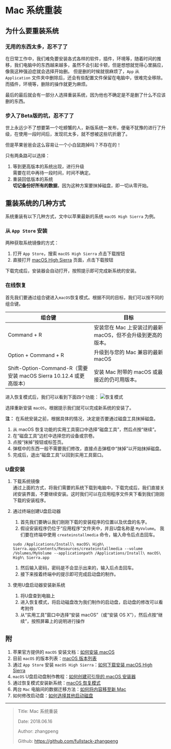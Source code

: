 # Mac 系统重装

## 为什么要重装系统

### 无用的东西太多，忍不了了

在日常工作中，我们难免要安装各式各样的软件，插件，环境等，随着时间的推移，我们电脑中的东西越来越多，虽然不会引起卡顿，但是想想就觉得心里膈应，像我这种强迫症就会选择开始删。
但是删的时候就很麻烦了，`App` 从 `Application` 文件夹中删除后，还会有些配置文件保留在电脑中，很难完全移除。而插件，环境等，删除的操作就更为麻烦。

最后的最后就会有一部分人选择重装系统，因为他也不确定是不是删了什么不应该删的东西。

### 步入了Beta版的坑，忍不了了

世上永远少不了想要第一个吃螃蟹的人，新版系统一发布，便毫不犹豫的进行了升级，在使用一段时间后，发现坑太多，就不想被这些坑折磨了。

但是苹果爸爸会这么容易让一个小白鼠跑掉吗？不存在的！

只有两条路可以选择：

1. 等到更高版本的系统出现，进行升级  
   需要在坑中再待一段时间，时间不确定。
2. 重装回低版本的系统  
   **切记备份好所有的数据**，因为这种方案要抹掉磁盘，即一切从零开始。

## 重装系统的几种方式

系统重装有以下几种方式，文中以苹果最新的系统 `macOS High Sierra` 为例。

### 从 `App Store` 安装

两种获取系统镜像的方式：

1. 打开 `App Store`，搜索 `macOS High Sierra` 点击下载按钮
2. 直接打开 [macOS High Sierra](https://search.itunes.apple.com/WebObjects/MZContentLink.woa/wa/link?mt=11&path=mac%2fmacoshighsierra) 页面，点击下载按钮

下载完成后，安装器会自动打开，按照提示即可完成新系统的安装。

### 在线恢复

首先我们要通过组合键进入`macOS`恢复模式。根据不同的目标，我们可以按不同的组合键。

|    组合键    | 目标 |
| ---------- | --- |
| Command + R | 安装您在 Mac 上安装过的最新 macOS，但不会升级到更高的版本。 |
| Option + Command + R | 升级到与您的 Mac 兼容的最新 macOS |
| Shift-Option-Command-R（需要安装 macOS Sierra 10.12.4 或更高版本） |  安装 Mac 附带的 macOS 或最接近的仍可用版本。 |

进入恢复模式后，我们可以看到下面四个功能：
![恢复模式](http://img.zhangpeng.site/20180616/1.jpg)

选择重新安装 `macOS`，根据提示我们就可以完成新系统的安装了。

**注：** 在系统安装之前，根据具体的情况，决定是否要通过磁盘工具抹掉磁盘。

1. 从 macOS 恢复功能的实用工具窗口中选择“磁盘工具”，然后点按“继续”。
2. 在“磁盘工具”边栏中选择您的设备或宗卷。
3. 点按“抹掉”按钮或标签页。
4. 弹框中的东西一般不需要我们修改，直接点击弹框中“抹掉”以开始抹掉磁盘。
5. 完成后，退出“磁盘工具”以回到实用工具窗口。

### U盘安装

1. 下载系统镜像  
通过上面的方式，将我们需要的系统下载到电脑中，下载完成后，我们直接关闭安装界面，不要继续安装。这时我们可以在应用程序文件夹下看到我们刚刚下载的安装程序。

2. 通过终端创建U盘启动器
    1. 首先我们要确认我们刚刚下载的安装程序的位置以及优盘的名字。
    2. 假设安装程序仍位于“应用程序”文件夹中，并且U盘名称是 `MyVolume`。
    我们要在终端中使用 `createinstallmedia` 命令，输入命令后点击回车。

    ```shell
    sudo /Applications/Install\ macOS\ High\ Sierra.app/Contents/Resources/createinstallmedia --volume /Volumes/MyVolume --applicationpath /Applications/Install\ macOS\ High\ Sierra.app
    ```

    1. 然后输入密码，密码是不会显示出来的，输入后点击回车。
    2. 接下来按着终端中的提示即可完成启动盘的制作。

3. 使用U盘启动器安装新系统
    1. 将U盘查到电脑上
    2. 进入恢复模式，将启动磁盘改为我们制作的启动盘，启动盘的修改可以看考附件
    3. 从“实用工具”窗口中选择“安装 macOS”（或“安装 OS X”），然后点按“继续”，按照屏幕上的说明进行操作

## 附

1. 苹果官方提供的 `macOS` 安装文档：[如何安装 macOS](https://support.apple.com/zh-cn/HT204904)
2. 目前 `macOS` 的版本列表：[macOS 版本列表](https://support.apple.com/zh-cn/HT201686)
3. 通过 `App Store` 安装 `macOS High Sierra`：[如何下载安装 macOS High Sierra](https://support.apple.com/zh-cn/HT201475#appstore)
4. `macOS` U盘启动盘制作教程：[如何创建可引导的 macOS 安装器](https://support.apple.com/zh-cn/HT201372)
5. 通过恢复模式安装新系统：[macOS 恢复模式](https://support.apple.com/zh-cn/HT201314)
6. 两台 `Mac` 电脑间的数据迁移方法：[如何将内容移至新 Mac](https://support.apple.com/zh-cn/HT204350)
7. 如何修改启动盘：[如何选择其他启动磁盘](https://support.apple.com/zh-cn/HT202796)

---

> Title: Mac 系统重装
>
> Date: 2018.06.16
>
> Author: zhangpeng
>
> Github: <https://github.com/fullstack-zhangpeng>
